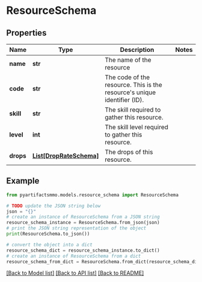 # ResourceSchema


## Properties

Name | Type | Description | Notes
------------ | ------------- | ------------- | -------------
**name** | **str** | The name of the resource | 
**code** | **str** | The code of the resource. This is the resource&#39;s unique identifier (ID). | 
**skill** | **str** | The skill required to gather this resource. | 
**level** | **int** | The skill level required to gather this resource. | 
**drops** | [**List[DropRateSchema]**](DropRateSchema.md) | The drops of this resource. | 

## Example

```python
from pyartifactsmmo.models.resource_schema import ResourceSchema

# TODO update the JSON string below
json = "{}"
# create an instance of ResourceSchema from a JSON string
resource_schema_instance = ResourceSchema.from_json(json)
# print the JSON string representation of the object
print(ResourceSchema.to_json())

# convert the object into a dict
resource_schema_dict = resource_schema_instance.to_dict()
# create an instance of ResourceSchema from a dict
resource_schema_from_dict = ResourceSchema.from_dict(resource_schema_dict)
```
[[Back to Model list]](../README.md#documentation-for-models) [[Back to API list]](../README.md#documentation-for-api-endpoints) [[Back to README]](../README.md)


